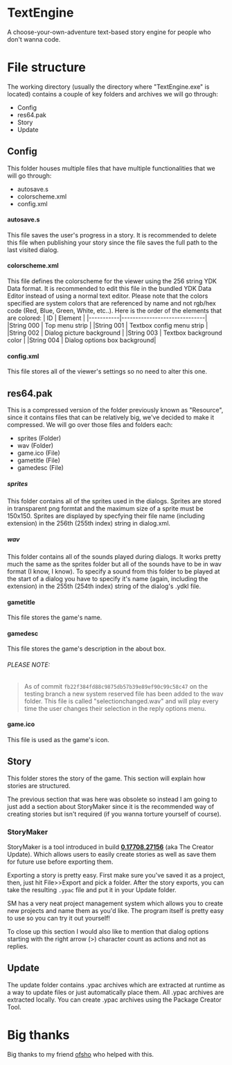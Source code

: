 # TextEngine

A choose-your-own-adventure text-based story engine for people who don't wanna code.


# File structure
The working directory (usually the directory where "TextEngine.exe" is located) contains a couple of key folders and archives we will go through:
- Config
- res64.pak
- Story
- Update

## Config

This folder houses multiple files that have multiple functionalities that we will go through:
- autosave.s
- colorscheme.xml
- config.xml

#### autosave.s
This file saves the user's progress in a story. It is recommended to delete this file when publishing your story since
the file saves the full path to the last visited dialog.

#### colorscheme.xml
This file defines the colorscheme for the viewer using the 256 string YDK Data format.
It is recommended to edit this file in the bundled YDK Data Editor instead of using a normal text editor.
Please note that the colors specified are system colors that are 
referenced by name and not rgb/hex code (Red, Blue, Green, White, etc..).
Here is the order of the elements that are colored:
| ID        | Element                      |
|-----------|------------------------------|
|String 000 | Top menu strip               |
|String 001 | Textbox config menu strip    |
|String 002 | Dialog picture background    |
|String 003 | Textbox background color     |
|String 004 | Dialog options box background|

#### config.xml
This file stores all of the viewer's settings so no need to alter this one.

## res64.pak
This is a compressed version of the folder previously known as "Resource", since it contains files that
can be relatively big, we've decided to make it compressed. We will go over those files and folders each:
- sprites (Folder)
- wav (Folder)
- game.ico (File)
- gametitle (File)
- gamedesc (File)

##### sprites
This folder contains all of the sprites used in the dialogs.
Sprites are stored in transparent png formtat and the maximum size of a sprite must be 150x150.
Sprites are displayed by specfying their file name (including extension) in the 256th (255th index) string in dialog.xml.

##### wav
This folder contains all of the sounds played during dialogs.
It works pretty much the same as the sprites folder but all of the sounds have to be in wav format (I know, I know).
To specify a sound from this folder to be played at the start of a dialog you have to specify it's name (again, including the extension) in the 255th (254th index) string of the dialog's .ydkl file.

#### gametitle
This file stores the game's name.

#### gamedesc
This file stores the game's description in the about box.

###### PLEASE NOTE: 
>As of commit `fb22f384fd88c9875db57b39e89ef90c99c58c47` on the testing branch a new system reserved file has been added to the wav folder. This file is called "selectionchanged.wav" and will play every time the user changes their selection in the reply options menu.

#### game.ico
This file is used as the game's icon.

## Story
This folder stores the story of the game.
This section will explain how stories are structured.

The previous section that was here was obsolete so instead I am going to just add a section about StoryMaker since it is the recommended way of creating stories but isn't required (if you wanna torture yourself of course).

### StoryMaker
StoryMaker is a tool introduced in build **[0.17708.27156](https://github.com/yoni1857/TextEngine/releases/tag/0.1.7708.27156)** (aka The Creator Update).
Which allows users to easily create stories as well as save them for future use before exporting them.

Exporting a story is pretty easy. First make sure you've saved it as a project, then, just hit File>>Export and pick a folder.
After the story exports, you can take the resulting `.ypac` file and put it in your Update folder.

SM has a very neat project management system which allows you to create new projects and name them as you'd like.
The program itself is pretty easy to use so you can try it out yourself!

To close up this section I would also like to mention that dialog options starting with the right arrow (>) character count as actions and not as replies.

## Update

The update folder contains .ypac archives which are extracted at runtime as a way to update files or just automatically place them.
All .ypac archives are extracted locally.
You can create .ypac archives using the Package Creator Tool.



# Big thanks

Big thanks to my friend [ofsho](https://github.com/ofsho) who helped with this.
